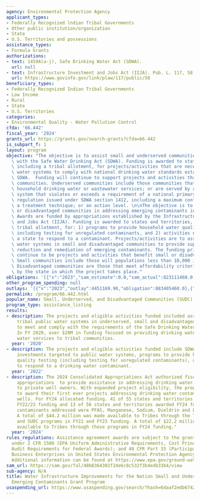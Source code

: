 ```yaml
---
agency: Environmental Protection Agency
applicant_types:
- Federally Recognized lndian Tribal Governments
- Other public institution/organization
- State
- U.S. Territories and possessions
assistance_types:
- Formula Grants
authorizations:
- text: 1459A(a-j), Safe Drinking Water Act (SDWA).
  url: null
- text: Infrastructure Investment and Jobs Act (IIJA). Pub. L. 117, 58.
  url: https://www.govinfo.gov/link/plaw/117/public/58
beneficiary_types:
- Federally Recognized Indian Tribal Governments
- Low Income
- Rural
- State
- U.S. Territories
categories:
- Environmental Quality - Water Pollution Control
cfda: '66.442'
fiscal_year: '2024'
grants_url: https://grants.gov/search-grants?cfda=66.442
is_subpart_f: 1
layout: program
objective: "The objective is to assist small and underserved communities to comply\
  \ with the Safe Water Drinking Act (SDWA). Funding is awarded to states and territories,\
  \ including a tribal allotment, for projects/activities that are necessary for public\
  \ water systems to comply with national drinking water standards established by\
  \ SDWA.  Funding will continue to support projects and activities that benefit underserved\
  \ communities. Underserved communities include those communities that do not have\
  \ household drinking water or wastewater services; or are served by a public water\
  \ system that violates or exceeds a requirement of a national primary drinking water\
  \ regulation issued under SDWA section 1412, including a maximum contaminant level;\
  \ a treatment technique; or an action level. \n\nThe objective is to assist small\
  \ or disadvantaged communities in addressing emerging contaminants in drinking water.\
  \ Awards are funded by appropriations established by the Infrastructure Investment\
  \ and Jobs Act (IIJA). Funding is awarded to states and territories, including a\
  \ tribal allotment, for: 1) programs to provide household water quality testing,\
  \ including testing for unregulated contaminants, and 2) activities necessary for\
  \ a state to respond to a contaminant. Projects/activities are to assist public\
  \ water systems in small and disadvantaged communities to provide support towards\
  \ reduction and remediation of emerging contaminants. The funding priority will\
  \ continue to be projects and activities that benefit small or disadvantaged communities.\
  \ Small communities include those will populations less than 10,000 individuals.\
  \ Disadvantaged communities are those that meet affordability criteria established\
  \ by the state in which the project takes place."
obligations: '[{"x":"2023","sam_estimate":0.0,"sam_actual":823111460.0,"usa_spending_actual":823111460.0},{"x":"2024","sam_estimate":0.0,"sam_actual":975887392.0,"usa_spending_actual":975887392.0},{"x":"2025","sam_estimate":0.0,"sam_actual":995076000.0,"usa_spending_actual":87106000.0}]'
other_program_spending: null
outlays: '[{"x":"2023","outlay":4451169.98,"obligation":883405460.0},{"x":"2024","outlay":1372834.96,"obligation":950068392.0},{"x":"2025","outlay":0.0,"obligation":48236000.0}]'
permalink: /program/66.442.html
popular_name: Small, Underserved, and Disadvantaged Communities (SUDC) Grant Program
program_type: assistance_listing
results:
- description: The projects and eligible activities funded included assistance to
    tribal public water systems in underserved, small and disadvantaged communities
    to meet and comply with the requirements of the Safe Drinking Water Act (SDWA).
    In FY 2020, over $20M in funding focused on providing drinking water and drinking
    water services to tribal communities.
  year: '2020'
- description: The projects and eligible activities funded include SDWA compliance
    investments targeted to public water systems, programs to provide household water
    quality testing (including testing for unregulated contaminants), as well as activities
    to respond to a drinking water contaminant.
  year: '2022'
- description: The 2024 Consolidated Appropriations Act authorized fiscal year 2024
    appropriations  to provide assistance in addressing drinking water contaminants
    to private well owners. With expanded project eligibility, the programs were able
    to award their first ever projects addressing drinking water contaminants in private
    wells. For FY24 allocated funding. 41 of 55 states and territories were awarded
    FY22/23 funding and 13 of 56 states and territories awarded FY24 funding. Main
    contaminants addressed were PFAS, Manganese, Sodium, Dieldrin and Legionella.
    A total of $44.2 million was made available to Tribes through the Tribal EC-SDC
    and SUDC programs in FY22 and FY23 funding. A total of $22.2 million was made
    available to Tribes through these programs in FY24 funding."
  year: '2024'
rules_regulations: Assistance agreement awards are subject to the grant regulations
  under 2 CFR 1500 (EPA Uniform Administrative Requirements, Cost Principles, and
  Audit Requirements for Federal Awards); and 40 CFR Part 33 (Participation by Disadvantaged
  Business Enterprises in United States Environmental Protection Agency Programs).
  Additional information can be found at https://www.epa.gov/ground-water-and-drinking-water/drinking-water-grants.
sam_url: https://sam.gov/fal/48b8364302f24e6c8c532f3b4edb33b4/view
sub-agency: N/A
title: Water Infrastructure Improvements for the Nation Small and Underserved Communities
  Emerging Contaminants Grant Program
usaspending_url: https://www.usaspending.gov/search/?hash=6daaf2edb67429f2a13f51e61c814905
---
```

